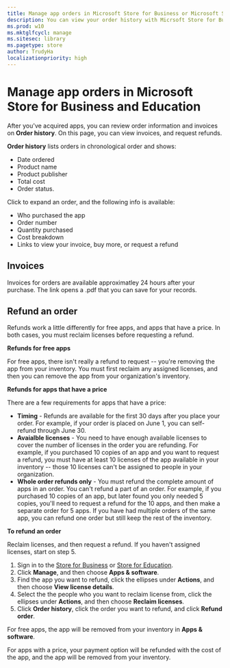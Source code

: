 ```yaml
---
title: Manage app orders in Microsoft Store for Business or Microsoft Store for Education (Windows 10)
description: You can view your order history with Micrsoft Store for Business or Micrsoft Store for Education. 
ms.prod: w10
ms.mktglfcycl: manage
ms.sitesec: library
ms.pagetype: store
author: TrudyHa
localizationpriority: high
---
```


# Manage app orders in Microsoft Store for Business and Education

After you've acquired apps, you can review order information and invoices on **Order history**. On this page, you can view invoices, and request refunds. 

**Order history** lists orders in chronological order and shows:
- Date ordered
- Product name
- Product publisher
- Total cost
- Order status. 

Click to expand an order, and the following info is available:
- Who purchased the app
- Order number
- Quantity purchased
- Cost breakdown
- Links to view your invoice, buy more, or request a refund

## Invoices

Invoices for orders are available approximatley 24 hours after your purchase. The link opens a .pdf that you can save for your records.  

## Refund an order

Refunds work a little differently for free apps, and apps that have a price. In both cases, you must reclaim licenses before requesting a refund.  

**Refunds for free apps**
 
 For free apps, there isn't really a refund to request -- you're removing the app from your inventory. You must first reclaim any assigned licenses, and then you can remove the app from your organization's inventory. 
 
 **Refunds for apps that have a price**
 
 There are a few requirements for apps that have a price:
 - **Timing** - Refunds are available for the first 30 days after you place your order. For example, if your order is placed on June 1, you can self-refund through June 30.
 - **Avaialble licenses** - You need to have enough available licenses to cover the number of licenses in the order you are refunding. For example, if you purchased 10 copies of an app and you want to request a refund, you must have at least 10 licenses of the app available in your inventory -- those 10 licenses can't be assigned to people in your organization.
 - **Whole order refunds only** - You must refund the complete amount of apps in an order. You can't refund a part of an order. For example, if you purchased 10 copies of an app, but later found you only needed 5 copies, you'll need to request a refund for the 10 apps, and then make a separate order for 5 apps. If you have had multiple orders of the same app, you can refund one order but still keep the rest of the inventory.  

**To refund an order**

Reclaim licenses, and then request a refund. If you haven't assigned licenses, start on step 5. 
1.  Sign in to the [Store for Business](http://businessstore.microsoft.com) or [Store for Education](https://educationstore.microsoft.com).
2.	Click **Manage**, and then choose **Apps & software**.
3.	Find the app you want to refund, click the ellipses under **Actions**, and then choose **View license details**.
4.  Select the the people who you want to reclaim license from, click the ellipses under **Actions**, and then choose **Reclaim licenses**. 
5.	Click **Order history**, click the order you want to refund, and click **Refund order**.

For free apps, the app will be removed from your inventory in **Apps & software**. 

For apps with a price, your payment option will be refunded with the cost of the app, and the app will be removed from your inventory.  
